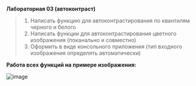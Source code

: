 **Лабораторная 03 (автоконтраст)**
  >1. Написать функцию для автоконтрастирования по квантилям черного и белого
  >2. Написать функции для автоконтрастирования цветного изображения (поканально и совместно)
  >3. Оформить в виде консольного приложения (тип входного изображения определять автоматически)

**Работа всех функций на примере изображения:**

![image](https://github.com/eklerka72/misis2024s-21-02-koda-v-d/assets/114610149/c799b9b1-46a4-404d-92b7-5b963e26ef5a)

